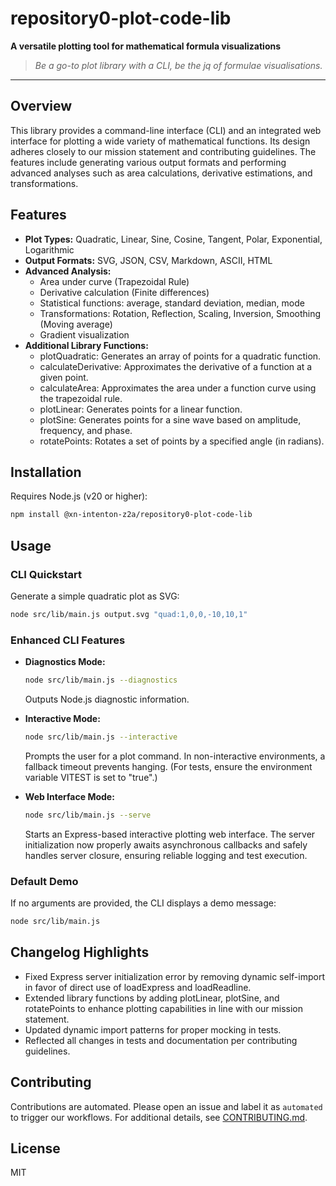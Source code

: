 # repository0-plot-code-lib

**A versatile plotting tool for mathematical formula visualizations**

> _Be a go-to plot library with a CLI, be the jq of formulae visualisations._

---

## Overview

This library provides a command-line interface (CLI) and an integrated web interface for plotting a wide variety of mathematical functions. Its design adheres closely to our mission statement and contributing guidelines. The features include generating various output formats and performing advanced analyses such as area calculations, derivative estimations, and transformations.

## Features

- **Plot Types:** Quadratic, Linear, Sine, Cosine, Tangent, Polar, Exponential, Logarithmic
- **Output Formats:** SVG, JSON, CSV, Markdown, ASCII, HTML
- **Advanced Analysis:**
  - Area under curve (Trapezoidal Rule)
  - Derivative calculation (Finite differences)
  - Statistical functions: average, standard deviation, median, mode
  - Transformations: Rotation, Reflection, Scaling, Inversion, Smoothing (Moving average)
  - Gradient visualization
- **Additional Library Functions:**
  - plotQuadratic: Generates an array of points for a quadratic function.
  - calculateDerivative: Approximates the derivative of a function at a given point.
  - calculateArea: Approximates the area under a function curve using the trapezoidal rule.
  - plotLinear: Generates points for a linear function.
  - plotSine: Generates points for a sine wave based on amplitude, frequency, and phase.
  - rotatePoints: Rotates a set of points by a specified angle (in radians).

## Installation

Requires Node.js (v20 or higher):

```bash
npm install @xn-intenton-z2a/repository0-plot-code-lib
```

## Usage

### CLI Quickstart

Generate a simple quadratic plot as SVG:

```bash
node src/lib/main.js output.svg "quad:1,0,0,-10,10,1"
```

### Enhanced CLI Features

- **Diagnostics Mode:**

  ```bash
  node src/lib/main.js --diagnostics
  ```
  Outputs Node.js diagnostic information.

- **Interactive Mode:**

  ```bash
  node src/lib/main.js --interactive
  ```
  Prompts the user for a plot command. In non-interactive environments, a fallback timeout prevents hanging. (For tests, ensure the environment variable VITEST is set to "true".)

- **Web Interface Mode:**

  ```bash
  node src/lib/main.js --serve
  ```
  Starts an Express-based interactive plotting web interface. The server initialization now properly awaits asynchronous callbacks and safely handles server closure, ensuring reliable logging and test execution.

### Default Demo

If no arguments are provided, the CLI displays a demo message:

```bash
node src/lib/main.js
```

## Changelog Highlights

- Fixed Express server initialization error by removing dynamic self-import in favor of direct use of loadExpress and loadReadline.
- Extended library functions by adding plotLinear, plotSine, and rotatePoints to enhance plotting capabilities in line with our mission statement.
- Updated dynamic import patterns for proper mocking in tests.
- Reflected all changes in tests and documentation per contributing guidelines.

## Contributing

Contributions are automated. Please open an issue and label it as `automated` to trigger our workflows. For additional details, see [CONTRIBUTING.md](CONTRIBUTING.md).

## License

MIT
